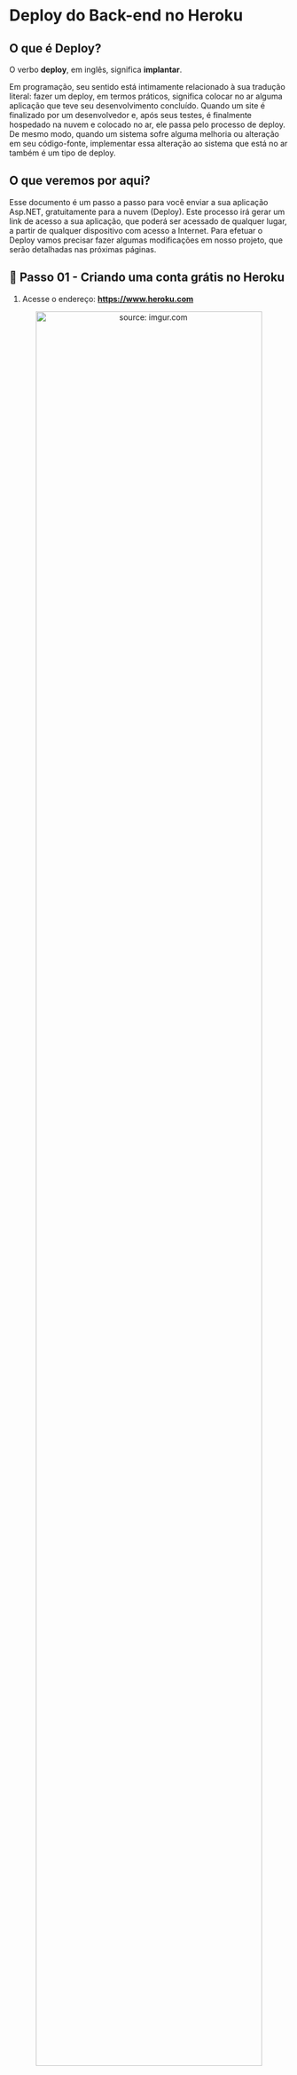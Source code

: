 ﻿<h1>Deploy do Back-end no Heroku</h1>

<h2>O que é Deploy?</h2>

O verbo **deploy**, em inglês, significa **implantar**.

Em programação, seu sentido está intimamente relacionado à sua tradução literal: fazer um deploy, em termos práticos, significa colocar no ar alguma aplicação que teve seu desenvolvimento concluído.
Quando um site é finalizado por um desenvolvedor e, após seus testes, é finalmente hospedado na nuvem e colocado no ar, ele passa pelo processo de deploy.
De mesmo modo, quando um sistema sofre alguma melhoria ou alteração em seu código-fonte, implementar essa alteração ao sistema que está no ar também é um tipo de deploy.

<h2>O que veremos por aqui?</h2>

Esse documento é um passo a passo para você enviar a sua aplicação Asp.NET, gratuitamente para a nuvem (Deploy). Este processo irá gerar um link de acesso a sua aplicação, que poderá ser acessado de qualquer lugar, a partir de qualquer dispositivo com acesso a Internet. 
Para efetuar o Deploy vamos precisar fazer algumas modificações em nosso projeto, que serão detalhadas nas próximas páginas.

<h2>👣 Passo 01 - Criando uma conta grátis no Heroku</h2>



1) Acesse o endereço: **https://www.heroku.com**

<div align="center"><img  src="https://i.imgur.com/9lFOzru.png" title="source: imgur.com" width="90%"/></div>

2. Crie a sua conta grátis no Heroku clicando no botão **SIGN UP FOR FREE**.

3. Preencha os dados do formulário e clique no botão **CREATE FREE ACCOUNT**.

   <div align="center"><img src="https://i.imgur.com/yp46vWx.png" title="source: imgur.com" width="80%"/></div>

4. Será exibida a mensagem abaixo informando que você receberá uma mensagem no seu e-mail para ativar a sua conta no Heroku. Acesse o seu e-mail e ative a sua conta.

   <div align="center"><img src="https://i.imgur.com/d1YV3RK.png" title="source: imgur.com" width="80%"/></div>

5. O e-mail que você receberá será semelhante a imagem abaixo. Clique no link indicado em vermelho para ativar a sua nova conta

   <div align="center"><img src="https://i.imgur.com/cgeQPVF.png" title="source: imgur.com" width="85%"/></div>

6. Será aberta a janela abaixo para criar a senha da sua conta. Crie uma senha e clique no botão **SET PASSWORD AND LOGIN**.

   <div align="center"><img src="https://i.imgur.com/j3hWcWD.png" title="source: imgur.com" width="80%"/></div>

| <img src="https://i.imgur.com/hOgWvSc.png" title="source: imgur.com" width="70px"/> | <p align="justify"> **ATENÇÃO:**  *A senha deve ter no mínimo 8 caracteres e pelo menos 1 letra maiúscula, 1 caracter especial e 1 numero*. </p> |
| ------------------------------------------------------------ | ------------------------------------------------------------ |

7. Será exibida a tela de Boas Vindas. Clique no botão **CLICK HERE TO PROCEED**.

   <div align="center"><img src="https://i.imgur.com/0RtgWeI.png?1" title="source: imgur.com" /></div>

8. Na próxima tela, concorde com os termos de uso da plataforma clicando no botão **Accept**.

   <div align="center"><img src="https://i.imgur.com/0pRIHhl.png" title="source: imgur.com" /></div>

9. Você será redirecionado para o **Dashboard do Heroku**. Agora você está pronto para criar as suas aplicações na Nuvem do Heroku.

   <div align="center"><img src="https://i.imgur.com/MtxGolw.png" title="source: imgur.com" /></div>

| <img src="https://i.imgur.com/hOgWvSc.png" title="source: imgur.com" width="70px"/> | <p align="justify"> **ATENÇÃO:**  *Conclua todas etapas do processo de criação da conta no Heroku antes de avançar para o próximo passo do Deploy*. </p> |
| ------------------------------------------------------------ | ------------------------------------------------------------ |

<br /><br /><br />

10. Caso o Heroku exiba a mensagem abaixo, solicitando a ativação do **MFA (Multi-Factor Authentication)**, não habilite esta opção. Clique no link **Later**, como mostra a figura abaixo, no item marcado em vermelho.

    <div align="center">
    <img src="https://i.imgur.com/OejMn66.png" title="source: imgur.com" /></div>



| <img src="https://i.imgur.com/hOgWvSc.png" title="source: imgur.com" width="200px"/> | <p align="justify"> **ATENÇÃO:**  *Não habilite em sua conta no Heroku a opção MFA (Multi-Factor Authentication), ou seja, o login em 2 etapas. Em alguns servidores não é possível efetuar login via Heroku Client com o MFA habilitado*. </p> |
| ------------------------------------------------------------ | ------------------------------------------------------------ |

<br /><br />

<h2>👣 Passo 02 - Instalação do Node.js</h2>



1) Acesse o endereço: **https://nodejs.org/en/**

<div align="center"><img src="https://i.imgur.com/t6mCAGb.png" title="source: imgur.com" /></div>

2. Faça o download da última versão LTS disponível do Node.js e instale no seu computador. 

| <img src="https://i.imgur.com/hOgWvSc.png" title="source: imgur.com" width="120px"/> | <p align="justify"> **ATENÇÃO:** No momento em que este e-book foi escrito, a versão LTS mais atual do Node.js era a versão 16.13.0. Hoje pode ser que a versão mais atual seja outra* </p> |
| ------------------------------------------------------------ | ------------------------------------------------------------ |



| <img src="https://i.imgur.com/RfjtOFi.png" title="source: imgur.com" width="72px"/> | <p align="justify"> **DICA:** *Caso você tenha alguma dúvida quanto a instalação do Node.js, consulte o Guia de Instalação do Node. </p> |
| ------------------------------------------------------------ | ------------------------------------------------------------ |

<br /><br /><br /><br /><br /><br /><br />

<h2>👣 Passo 03 - Instalação do Heroku Client</h2>



Para instalar e executar os comandos do Heroku Client usaremos o **Prompt de comando do Windows (cmd)**. 

1) Para instalar, execute o atalho <img width="50" src="https://i.imgur.com/JpqKaVh.png" title="source: imgur.com" /> para abrir a janela **Executar**.

<div align="center"><img src="https://i.imgur.com/uDHCB0H.png" title="source: imgur.com" width=55%"/></div>

2) Digite o comando **cmd** para abrir o **Prompt de comando do Windows**

3) Antes de instalar o **Heroku Client**, verifique se o Node já está instalado através do comando: 

```bash
npm -version
```

<div align="justify"><img src="https://i.imgur.com/sfHThTC.png" title="source: imgur.com" /></div>

** A versão pode ser diferente da imagem*

4) Caso não esteja instalado, volte ao passo **Instalação do Node.js**. 
5) Para instalar o **Heroku Client** digite o comando: 

```bash
npm i -g heroku
```

<div align="center"><img  src="https://i.imgur.com/rcsDAZ0.png" title="source: imgur.com" /></div>

6) Confirme a instalação do Heroku Client através do comando: 

```bash
heroku version
```

<div align="center"><img src="https://i.imgur.com/MO23QyV.png" title="source: imgur.com" /></div>

**A versão pode ser diferente da imagem*

<br />
   
<h2>👣 Passo 04 - Atualizando o projeto para uso de Task e métodos assincronos</h2>
   
   Como vamos trabalhar com um banco de dados remoto precisamos garantir que nossso projeto trabalhe com métodos assincronos,
   
   onde atraves da palavra reservada await e do uso de objetos do tipo task podemos garantir que as proximas instruções só serão realizadas quando a requisição para o banco for realizada, atualize as camadas abaixo do seu projeto
   
 **AppContext.cs*  
   
```c#
 
 using blogPessoal.Model;
using Microsoft.EntityFrameworkCore;
using System;
using System.Collections.Generic;
using System.Linq;
using System.Threading.Tasks;

namespace blogPessoal.Data
{
    public class AppContext : DbContext
    {

        public AppContext(DbContextOptions<AppContext> options) : base(options)
        {

        }

        protected override void OnModelCreating(ModelBuilder modelBuilder)
        {
            modelBuilder.Entity<Postagem>()
            .HasOne(p => p.Tema)
            .WithMany(b => b.Postagem);
        }

        public DbSet<Tema> Temas { get; set; }
        public DbSet<Postagem> Postagens { get; set; }

        public DbSet<User> Users { get; set; }
    }
}  
   
```
 
   
**IUserRepository.cs **  
   
```c#
   
using blogPessoal.Model;
using System;
using System.Collections.Generic;
using System.Linq;
using System.Threading.Tasks;

namespace blogPessoal.Repository
{
    public interface IUserRepository
    {
        User GetUserName(string usuario, string senha);


        Task<User> CreateUser(User user);


    }
}   
   
```
   
   
**ITemaRepository.cs**  
   
```c#

using blogPessoal.Model;
using System;
using System.Collections.Generic;
using System.Linq;
using System.Threading.Tasks;

namespace blogPessoal.Repository
{
    public interface ITemaRepository
    {
        List<Tema> GetAll();

        Task<Tema> GetById(int Id);

        List<Tema> GetByDescricao(string descricao);

        Task<Tema> Create(Tema tema);

        Task<Tema> Update(Tema tema);

        Task<Tema> Delete(int Id);
    }
}
   
```
   
**IPostagemRepository.cs**  
   
```c#
   
using blogPessoal.Model;
using System;
using System.Collections.Generic;
using System.Linq;
using System.Threading.Tasks;

namespace blogPessoal.Repository
{
    public interface IPostagemRepository
    {
        List<Postagem> GetAll();

        Task<Postagem> GetById(int Id);

        List<Postagem> GetTitulo(string Titulo);

        Task<Postagem> Create(Postagem postagem);

        Task<Postagem> Update(Postagem postagem);

        Task<Postagem> Delete(int Id);
    }
}
   
```
 
**UserRepository.cs** 
   
```c#
using blogPessoal.Data;
using blogPessoal.Model;
using Microsoft.EntityFrameworkCore;
using System.Linq;
using System.Text;
using System.Threading.Tasks;

namespace blogPessoal.Repository
{
    public class UserRepository : IUserRepository
    {
        public readonly Data.AppContext _context;

        public UserRepository(Data.AppContext context)
        {
            _context = context;
        }

        public async Task<User> CreateUser(User user)
        {
            var aux = await _context.Users.FirstOrDefaultAsync(c => c.Id.Equals(user.Id));
            if (aux != null)
            {
                return null;
            }
            else
            {

                var valueBytes = Encoding.UTF8.GetBytes(user.Senha);
                user.Senha = System.Convert.ToBase64String(valueBytes);
                _context.Users.AddAsync(user);
                await _context.SaveChangesAsync();

                return user;
            }

        }

        public User GetUserName(string usuario, string senha)
        {

            Task<User> UserReturn = _context.Users.Where(u => u.Usuario == usuario).FirstOrDefaultAsync();
            var valueBytes = System.Convert.FromBase64String(UserReturn.Result.Senha);
            string passwordDecode = Encoding.UTF8.GetString(valueBytes);
            if (passwordDecode == senha)
            {
                return UserReturn.Result;
            }
            else
            {
                return null;
            }



        }
    }
}   
   
```
   
**TemaRepository.cs** 
   
```c#

using blogPessoal.Model;
using Microsoft.EntityFrameworkCore;
using System.Collections.Generic;
using System.Linq;
using System.Threading.Tasks;

namespace blogPessoal.Repository.impl
{
    public class TemaRepository : ITemaRepository
    {
        public readonly Data.AppContext _context;

        public TemaRepository(Data.AppContext context)
        {
            _context = context;
        }

        public async Task<Tema> Create(Tema tema)
        {
            var aux = await _context.Temas.FirstOrDefaultAsync(c => c.Id.Equals(tema.Id));
            if (aux != null)
                return aux;
            _context.Temas.AddAsync(tema);
            await _context.SaveChangesAsync();

            return tema;
        }

        public async Task<Tema> Delete(int id)
        {
            var temaDelete = await _context.Temas.FindAsync(id);
            _context.Temas.Remove(temaDelete);
            await _context.SaveChangesAsync();

            return null;
        }

        public async Task<Tema> GetById(int Id)
        {
            try
            {
                var TemaReturn = await _context.Temas.FirstAsync(i => i.Id == Id);
                return TemaReturn;
            }
            catch
            {
                return null;
            }
        }

        public List<Tema> GetAll()
        {
            return _context.Temas.ToListAsync().Result;
        }

        public List<Tema> GetByDescricao(string descricao)
        {
            var TemaReturn = _context.Temas.Where(p => p.Descricao.ToLower().Contains(descricao.ToLower())).ToListAsync().Result;
            return TemaReturn;
        }

        public async Task<Tema> Update(Tema tema)
        {
            _context.Entry(tema).State = EntityState.Modified;
            await _context.SaveChangesAsync();

            return tema;
        }
    }
}
   
```
   
**PostagemRepository.cs** 
   
```c#
using blogPessoal.Data;
using blogPessoal.Model;
using Microsoft.EntityFrameworkCore;
using System.Collections.Generic;
using System.Linq;
using System.Threading.Tasks;

namespace blogPessoal.Repository
{
    public class PostagemRepository : IPostagemRepository
    {
        public readonly Data.AppContext _context;
        private readonly ITemaRepository temaRepository;

        public PostagemRepository(AppContext context, ITemaRepository temaRepository)
        {
            _context = context;
            this.temaRepository = temaRepository;

        }

        public async Task<Postagem> Create(Postagem postagem)
        {


            var aux = await _context.Postagens.FirstOrDefaultAsync(c => c.Id.Equals(postagem.Id));
            if (aux != null)
                return aux;

            if (postagem.Tema != null)
                postagem.Tema = await this.temaRepository.Create(postagem.Tema);

            _context.Postagens.AddAsync(postagem);
            await _context.SaveChangesAsync();

            return postagem;
        }


        public async Task<Postagem> Delete(int id)
        {
            var postagemDelete = await _context.Postagens.FindAsync(id);
            _context.Postagens.Remove(postagemDelete);
            await _context.SaveChangesAsync();

            return null;
        }

        public List<Postagem> GetAll()
        {
            return _context.Postagens.Include(p => p.Tema).ToListAsync().Result;
        }

        public async Task<Postagem> GetById(int id)
        {
            try
            {
                var PostagemReturn = await _context.Postagens.Include(p => p.Tema).FirstAsync(i => i.Id == id);
                return PostagemReturn;
            }
            catch
            {
                return null;
            }

        }

        public List<Postagem> GetTitulo(string Titulo)
        {
            var PostagemReturn = _context.Postagens.Include(p => p.Tema).Where(p => p.Titulo.ToLower().Contains(Titulo.ToLower())).ToListAsync();
            return PostagemReturn.Result;
        }

        public async Task<Postagem> Update(Postagem postagem)
        {
            if (postagem.Tema != null)
                postagem.Tema = await this.temaRepository.Create(postagem.Tema);

            _context.Entry(postagem).State = EntityState.Modified;
            await _context.SaveChangesAsync();

            return postagem;

        }
    }
}   
   
```
   
**UserController.cs**  
   
```c#

using blogPessoal.Model;
using blogPessoal.Repository;
using blogPessoal.Service;
using Microsoft.AspNetCore.Authorization;
using Microsoft.AspNetCore.Mvc;
using System.Threading.Tasks;

namespace blogPessoal.Controllers
{
    [Route("api/[controller]")]
    [ApiController]
    public class UserController : ControllerBase
    {

        private readonly IUserRepository _userRepository;


        public UserController(IUserRepository userRepository)
        {
            _userRepository = userRepository;

        }

        [HttpPost]
        [Route("login")]
        [AllowAnonymous]
        public ActionResult<dynamic> Login([FromBody] User model)
        {

            var user = _userRepository.GetUserName(model.Usuario, model.Senha);
            if (user == null)
                return Unauthorized(new { message = "Usuário ou senha inválidos" });
            else
            {
                var userResult = new User { Id = user.Id, Nome = user.Nome, Usuario = user.Usuario, Senha = "" };

                var token = TokenService.GenerateToken(userResult);
                return new
                {
                    user = userResult,
                    token = "Bearer " + token
                };
            }
        }


        [HttpPost]
        [Route("cadastrar")]
        [AllowAnonymous]
        public async Task<ActionResult<User>> Cadastrar([FromBody] User user)
        {

            var newBook = await _userRepository.CreateUser(user);
            return newBook;

        }

    }

}
   
```
   
**TemaController.cs** 
   
```c#
 
using blogPessoal.Model;
using blogPessoal.Repository;
using Microsoft.AspNetCore.Authorization;
using Microsoft.AspNetCore.Mvc;
using System.Collections.Generic;
using System.Threading.Tasks;

namespace blogPessoal.Controllers
{
    [Route("api/[controller]")]
    [ApiController]
    public class TemaController : ControllerBase
    {
        private readonly ITemaRepository _temaRepository;

        public TemaController(ITemaRepository temaRepository)
        {
            _temaRepository = temaRepository;
        }

        [HttpGet]
        [Authorize]
        public List<Tema> GetAllTemas()
        {
            return _temaRepository.GetAll();
        }

        [HttpGet("{id}")]
        [Authorize]
        public async Task<ActionResult<Tema>> GetByIdTema(int id)
        {
            var tema = await _temaRepository.GetById(id);
            if (tema == null)
            {
                return NotFound();
            }
            else
            {
                return Ok(tema);
            }

        }


        [HttpGet("descricao/{descricao}")]
        [Authorize]
        public List<Tema> GetByDescricao(string descricao)
        {
            return _temaRepository.GetByDescricao(descricao);
        }

        [HttpPost]
        [Authorize]
        public async Task<ActionResult<Tema>> PostTema([FromBody] Tema tema)
        {
            var temaReturn = await _temaRepository.Create(tema);
            return CreatedAtAction(nameof(GetAllTemas), new { id = temaReturn.Id }, temaReturn);
        }

        [HttpPut]
        [Authorize]
        public async Task<ActionResult> PutTema([FromBody] Tema tema)
        {

            if (tema.Id == 0)
                return BadRequest();
            else
            {
                var temaUpdate = await _temaRepository.Update(tema);

                return Ok(temaUpdate);

            }

        }

        [HttpDelete("{id}")]
        [Authorize]
        public async Task<ActionResult> DeleteTema(int id)
        {
            var temaToDelete = await _temaRepository.GetById(id);

            if (temaToDelete == null)
                return NotFound();

            await _temaRepository.Delete(temaToDelete.Id);
            return NoContent();


        }
    }

}
   
```
   
**PostagemController.cs** 
   
```c#

using blogPessoal.Model;
using blogPessoal.Repository;
using Microsoft.AspNetCore.Authorization;
using Microsoft.AspNetCore.Mvc;
using System.Collections.Generic;
using System.Threading.Tasks;

namespace blogPessoal.Controllers
{
    [Route("api/[controller]")]
    [ApiController]
    public class PostagemController : ControllerBase
    {

        private readonly IPostagemRepository _postagemRepository;

        public PostagemController(IPostagemRepository postagemRepository)
        {
            _postagemRepository = postagemRepository;
        }

        [HttpGet]
        [Authorize]
        public List<Postagem> GetAllPostagens()
        {
            return _postagemRepository.GetAll();
        }

        [HttpGet("{id}")]
        [Authorize]
        public async Task<ActionResult<Postagem>> GetByIdPostagem(int id)
        {
            var postagem = await _postagemRepository.GetById(id);
            if (postagem == null)
            {
                return NotFound();
            }
            else
            {
                return Ok(postagem);
            }
        }

        [HttpGet("titulo/{titulo}")]
        [Authorize]
        public List<Postagem> GetByTituloPostagem(string titulo)
        {
            return _postagemRepository.GetTitulo(titulo);
        }

        [HttpPost]
        public async Task<ActionResult<Tema>> PostPostagem([FromBody] Postagem postagem)
        {
            var newPostagem = await _postagemRepository.Create(postagem);
            return Ok(newPostagem);
        }


        [HttpDelete("{id}")]
        [Authorize]
        public async Task<ActionResult> DeletePostagem(int id)
        {
            var postagemToDelete = await _postagemRepository.GetById(id);

            if (postagemToDelete == null)
                return NotFound();

            await _postagemRepository.Delete(postagemToDelete.Id);
            return NoContent();


        }

        [HttpPut]
        [Authorize]
        public async Task<ActionResult<Postagem>> PutPostagem([FromBody] Postagem postagem)
        {
            if (postagem.Id <= 0)
                return BadRequest();

            var postagemResult = await _postagemRepository.Update(postagem);

            return Ok(postagemResult);
        }
    }
}
   
```
 

<h2>👣 Passo 05 - Adicionar a Dependência do PostgreSQL no projeto</h2>


O Heroku, na sua versão gratuita, utiliza o **PostgreSQL** como **SGBD**.  Estamos utilizando o **SQL-Server** para desenvolver o Blog Pessoal. Ambos são Banco de dados Relacionais e graças ao **Entity Framework Core **, não será necessário realizar nenhuma alteração no código do nosso aplicativo. A única mudança necessária, além de adicionar a **Dependência no nuget**,  e configurar a aplicação para utilizar o PostgreSQL. 

<div align="left"><img src="https://i.imgur.com/b3khcJI.png" title="source: imgur.com" width="25px"/> <a href="https://www.postgresql.org/" target="_blank"><b>Site Oficial: PostgreSQL</b></a></div>

1. clique com botão direito sobre dependência 
2. clique em gerenciar pacotes do Nuget

<div align="center"><img src="https://i.imgur.com/biUST6C.png" title="source: imgur.com" /></div>    

<br />

3. procure por Npgsql.EntityFrameworkCore.PostgreSQL e instale a versão 5.0.1

<div align="center"><img src="https://i.imgur.com/gcAd13C.png" title="source: imgur.com" /></div>    

<h2>👣 Passo 06 - Configurar o Banco de Dados</h2>
   
   

A Configuração do Banco de dados Local é diferente da configuração que será utilizada no Heroku. 

No passo anterior, adicionamos a Dependência do PostgreSQL no projeto, neste passo vamos configurar a aplicação para acessar o Banco de dados remoto no Heroku.

### Editando StartUp.cs

1.  Edite o arquivo **StartUp.cs** como o codigo abaixo.

```c#
using blogPessoal.Data;
using blogPessoal.Repository;
using blogPessoal.Repository.impl;
using Microsoft.AspNetCore.Authentication.JwtBearer;
using Microsoft.AspNetCore.Builder;
using Microsoft.AspNetCore.Hosting;
using Microsoft.EntityFrameworkCore;
using Microsoft.Extensions.Configuration;
using Microsoft.Extensions.DependencyInjection;
using Microsoft.Extensions.Hosting;
using Microsoft.IdentityModel.Tokens;
using Microsoft.OpenApi.Models;

using System.Text;


namespace blogPessoal
{
    public class Startup
    {
        public Startup(IConfiguration configuration)
        {
            Configuration = configuration;
        }

        public IConfiguration Configuration { get; }

        // This method gets called by the runtime. Use this method to add services to the container.
        public void ConfigureServices(IServiceCollection services)
        {

            services.AddCors();
            services.AddControllers();

            var key = Encoding.ASCII.GetBytes(Settings.Secret);
            services.AddAuthentication(x =>
            {
                x.DefaultAuthenticateScheme = JwtBearerDefaults.AuthenticationScheme;
                x.DefaultChallengeScheme = JwtBearerDefaults.AuthenticationScheme;
            })
            .AddJwtBearer(x =>
            {
                x.RequireHttpsMetadata = false;
                x.SaveToken = true;
                x.TokenValidationParameters = new TokenValidationParameters
                {
                    ValidateIssuerSigningKey = true,
                    IssuerSigningKey = new SymmetricSecurityKey(key),
                    ValidateIssuer = false,
                    ValidateAudience = false
                };
            });

            services.AddEntityFrameworkNpgsql()
            .AddDbContext<AppContext>(options => options.UseNpgsql(Configuration.GetConnectionString("DefaultConnection")));
            services.AddScoped<IPostagemRepository, PostagemRepository>();
            services.AddScoped<ITemaRepository, TemaRepository>();
            services.AddScoped<IUserRepository, UserRepository>();
            services.AddControllers();
            services.AddSwaggerGen(c =>
            {
                c.SwaggerDoc("v1", new OpenApiInfo { Title = "blogPessoal", Version = "v1" });
            });
        }

        // This method gets called by the runtime. Use this method to configure the HTTP request pipeline.
        public void Configure(IApplicationBuilder app, IWebHostEnvironment env, Data.AppContext context)
        {
            context.Database.EnsureCreated();
            app.UseDeveloperExceptionPage();
            app.UseSwagger();
            app.UseSwaggerUI(c => c.SwaggerEndpoint("/swagger/v1/swagger.json", "blogPessoal v1"));

            if (env.IsDevelopment())
            {
                context.Database.EnsureCreated();
                app.UseDeveloperExceptionPage();
                app.UseSwagger();
                app.UseSwaggerUI(c => c.SwaggerEndpoint("/swagger/v1/swagger.json", "blogPessoal v1"));
            }
         
            app.UseHttpsRedirection();

            app.UseRouting();

            app.UseCors(x => x
                 .AllowAnyOrigin()
                 .AllowAnyMethod()
                 .AllowAnyHeader());

            app.UseAuthentication();
            app.UseAuthorization();

            app.UseEndpoints(endpoints =>
            {
                endpoints.MapControllers();
            });
        }
    }
}
```

### Explicando o código

2.  Você devera trocar o conector do banco de dados SQL-Server para o UseNpgsql

```c#
 services.AddEntityFrameworkNpgsql()
            .AddDbContext<AppContext>(options => options.UseNpgsql(Configuration.GetConnectionString("DefaultConnection")));
```

3. Você deverá colocar o código de criação do banco/criação do swagger fora do if de verificação de ambiente de desenvolvimento.

```c#
 context.Database.EnsureCreated();
            app.UseDeveloperExceptionPage();
            app.UseSwagger();
            app.UseSwaggerUI(c => c.SwaggerEndpoint("/swagger/v1/swagger.json", "blogPessoal v1"));
```

### Editando appsettings.json

1. Edite o arquivo **appsettings.json** como o codigo abaixo.

```json
{
  "ConnectionStrings": {
    "DefaultConnection": "Host=ec2-3-209-61-239.compute-1.amazonaws.com;Port=5432;Pooling=true;Database=df7doa9h5c6c56;User Id=cjsxoutsklffoo;Password=40d9fa09eeb19c297dc87529c39a376446b35dc2b06ec136d1df755730b64a8f;SSL Mode=Require;TrustServerCertificate=True;"
  },
  "Logging": {
    "LogLevel": {
      "Default": "Information",
      "Microsoft": "Warning",
      "Microsoft.Hosting.Lifetime": "Information"
    }
  },
  "AllowedHosts": "*"
}
```



<h2>👣 Passo 07 - Deploy com o Git</h2>

Vamos preparar o nosso repositório local para subir a aplicação para o Heroku utilizando o Git.

1. Abra pasta do seu projeto BlogPessoal
2.  Para saber que esta na pasta certa identifique o arquivo **appsettings.json**.

<div align="left"><img src="https://i.imgur.com/DCHSRSf.png" title="source: imgur.com" /></div>

4. Abra a pasta **deploy_blogpessoal** e verifique se existe uma pasta chamada **.git**. Caso ela exista, apague esta pasta. **Esta pasta estará presente <u>APENAS</u> se você inicializou o git dentro da pasta do projeto.**

<div align="left"><img src="https://i.imgur.com/DCHSRSf.png" title="source: imgur.com" /></div>

7. Caso esta pasta não esteja sendo exibida, na janela do Windows Explorer, clique na **Guia Exibir** e na sequência no botão **Opções**. Na janela **Opções de Pasta**, na **Guia Modo de Exibição**, no item **Configurações avançadas**, localize a opção: **Pastas e arquivos ocultos** e marque a opção **Mostrar arquivos, pastas e unidades ocultas** (como mostra a figura abaixo). Em seguida clique em **OK** para concluir.

<div align="center"><img width="340px" src="https://i.imgur.com/n8hQu12.png" title="source: imgur.com" /></div>

8. Execute o atalho <img width="80" src="https://i.imgur.com/JpqKaVh.png" title="source: imgur.com" /> para abrir a janela Executar

<div align="center"><img src="https://i.imgur.com/ISBwaaK.png" title="source: imgur.com" /></div>

9. Digite o comando abaixo para abrir o **Prompt de Comando do Windows**:

```
cmd
```

10. Na pasta **deploy_blogpessoal**, no **Windows Explorer**, copie o caminho da pasta conforme a figura abaixo:

<div align="center"><img src="https://i.imgur.com/pUs2wYc.png" title="source: imgur.com" /></div>

11. No Prompt de comando do Windows digite o comando cd e cole na frente do comando o caminho copiado: 

```
cd C:\Users\DELL\Desktop\asp.net curso\deploy\blog-pessoal-aspnet-core\blogPessoal\blogPessoal
```

**o nome da pasta pode ser diferente*

| <img src="https://i.imgur.com/vVDBDG0.png" title="source: imgur.com" width="200px"/> | **ALERTA DE BSM:** *Mantenha a Atenção aos Detalhes ao iniciar o Deploy pelo Git. A partir deste ponto, todos os comandos do Git e do Heroku Client devem ser executados via Prompt de Comando do Windows (CMD), dentro da pasta deploy-blogpessoal.* |
| ------------------------------------------------------------ | :----------------------------------------------------------- |

12. Digite a sequência de comandos abaixo para inicializar o seu repositório local para efetuar o Deploy no Heroku:

```
git init
```

<br />

<h2>👣 Passo 8 - Login no Heroku</h2>

1. Digite o comando: 

```
heroku login
```

<div><img src="https://i.imgur.com/pvygxsZ.png" title="source: imgur.com" /></div>

<br /><br /><br /><br /><br /><br />

2. Será aberta a janela abaixo. Clique no botão **Log in**

<div align="center"><img src="https://i.imgur.com/PXR6hFW.png" title="source: imgur.com" /></div>

3. Após efetuar o login na sua conta, será exibida a janela abaixo. 

<div align="center"><img src="https://i.imgur.com/i6VMoMp.png" title="source: imgur.com" /></div>

4. Volte para o Prompt de comando para continuar o Deploy.

<div align="center"><img src="https://i.imgur.com/IjyMzrH.png" title="source: imgur.com" /></div>

<br /><br />

<h2>👣 Passo 9 - Criar um novo projeto no Heroku</h2>



Para criar um novo projeto na sua conta do Heroku, digite o comando abaixo, onde o **nomedoprojeto** deve ser substituído por um nome (escolhido por você), que esteja disponível no Heroku.

```
heroku create nomedoprojeto --buildpack https://github.com/UCSFCDHI/heroku-dotnet-5.0.git
```

| <img src="https://i.imgur.com/hOgWvSc.png" title="source: imgur.com" width="200px"/> | <p align="justify"> **ATENÇÃO:** *O NOME DO PROJETO NÃO PODE CONTER LETRAS MAIUSCULAS, NUMEROS OU CARACTERES ESPECIAIS. ALÉM DISSO ELE PRECISA SER ÚNICO DENTRO DA PLATAFORMA HEROKU. </p> |
| ------------------------------------------------------------ | ------------------------------------------------------------ |

Se o nome escolhido já existir, será exibida a mensagem abaixo:

<div><img src="https://i.imgur.com/L7ayFaz.png" title="source: imgur.com" /></div>

Se o nome escolhido for aceito, será exibida a mensagem abaixo:

<div><img src="https://i.imgur.com/P0KazWd.png" title="source: imgur.com" /></div>



<h2>👣Passo 10 - Efetuar o Deploy</h2>

1. Para concluir o Deploy, digite o comando: 

```
git add .
git commit -m “Deploy inicial - Blog Pessoal”
git push heroku master
```

2. Ao finalizar o Deploy, será exibida a mensagem **BUILD SUCESS** (destacado em verde na imagem) e será exibido o endereço (**https://nomedoprojeto.herokuapp.com**) para acessar a API na Internet (destacado em amarelo na imagem)

<div align="center"><img src="https://i.imgur.com/VGoSZth.png" title="source: imgur.com" /></div>



<h2>👣 Passo 11 - Adicionar o Banco de dados no Heroku</h2>



Acesse o link https://elements.heroku.com/addons/heroku-postgresql

ou procure no google por /heroku-postgresql

<div align="center"><img src="https://i.imgur.com/q9rc2Xj.png" title="source: imgur.com" /></div>



1. Escolha a versão de desenvolvimento e clique no botão install heroku postgress

<div align="center"><img src="https://i.imgur.com/VA2otiu.png" title="source: imgur.com" /></div>

2. Escolha o repositório que foi criado anteriormente, buscando pelo nome do repositório.

<div align="center"><img src="https://i.imgur.com/kb6Z92G.png" title="source: imgur.com" /></div>

4. Abra o Data e escolha o banco de dados que está linkado a sua aplicação.

<div align="center"><img src="https://i.imgur.com/mv3C9Bi.png" title="source: imgur.com" /></div>

5. Clique em Settings e clique em view credentials.

<div align="center"><img src="https://i.imgur.com/vliUVlE.png" title="source: imgur.com" /></div>

6. Passe cada um dos dados para o arquivo **appsettings.json**.

```json
{
  "ConnectionStrings": {
    "DefaultConnection": 
    "Host="Insira o Host";
    Port= "Insira o Port";
    Pooling=true;
    Database="Insira o Database";
    User Id="Insira o User";
    Password="Insira o Password";
    SSL Mode=Require;TrustServerCertificate=True;"
  },
  "Logging": {
    "LogLevel": {
      "Default": "Information",
      "Microsoft": "Warning",
      "Microsoft.Hosting.Lifetime": "Information"
    }
  },
  "AllowedHosts": "*"
}

```

7. Salve os arquivos alterados: 

8. Para concluir o Deploy, digite o comando no terminal na pasta de origem: 

```
git add .
git commit -m “Deploy inicial - Blog Pessoal”
git push heroku master
```

9. Ao finalizar o Deploy, será exibida a mensagem **BUILD SUCESS** (destacado em verde na imagem) e será exibido o endereço (**https://nomedoprojeto.herokuapp.com**) para acessar a API na Internet (destacado em amarelo na imagem)

<div align="center"><img src="https://i.imgur.com/VGoSZth.png" title="source: imgur.com" /></div>



<h2>👣 Passo 12 - Testar o link e a aplicação</h2>



1) Abra o navegador e digite o endereço a sua aplicação (**https://nomedoprojeto.herokuapp.com/swagger**).
2) Será solicitado o **Usuário e a Senha**. Digite **root** para ambos.
3) Sua aplicação abrirá o **Swagger**. 

<div align="center"><img src="https://i.imgur.com/wl90Me9.png" title="source: imgur.com" /></div>



<div align="left"><img src="https://i.imgur.com/bQGvf3h.png" title="source: imgur.com" width="25px"/> <a href="https://github.com/Marcelo7211/blog-pessoal-aspnet-core/tree/CG-81-construcao-cook-book-asp-net-core-deploy" target="_blank"><b>Código fonte: Projeto Finalizado</b></a> 
</div>

